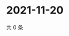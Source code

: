 # 2021-11-20

共 0 条

<!-- BEGIN WEIBO -->
<!-- 最后更新时间 Sat Nov 20 2021 14:16:26 GMT+0800 (China Standard Time) -->

<!-- END WEIBO -->
